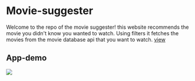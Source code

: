 # Movie-suggester
Welcome to the repo of the movie suggester! this website recommends the movie you didn't know you wanted to watch. Using filters it fetches the movies from the movie database api that you want to watch.
[view](https://gracious-kalam-38ee68.netlify.app/)

## App-demo
<img src="https://media.giphy.com/media/TGzwqb28Ek3n0YfqDd/giphy.gif"/>
